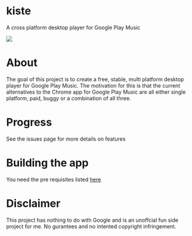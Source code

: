 # kiste
A cross platform desktop player for Google Play Music


![](https://circleci.com/gh/ashokfernandez/kiste.png?style=shield&circle-token=4de6227bbf2e7d04ea5975cc3054f71ea3089cfa)

# About
The goal of this project is to create a free, stable, multi platform desktop player for Google Play Music. The motivation for this is that the current alternatives to the Chrome app for Google Play Music are all either single platform, paid, buggy or a combination of all three.

# Progress
See the issues page for more details on features 

# Building the app
You need the pre requisites listed [here](https://github.com/loopline-systems/electron-builder#pre-requisites)

# Disclaimer
This project has nothing to do with Google and is an unoffcial fun side project for me. No gurantees and no intented copyright infringement.
